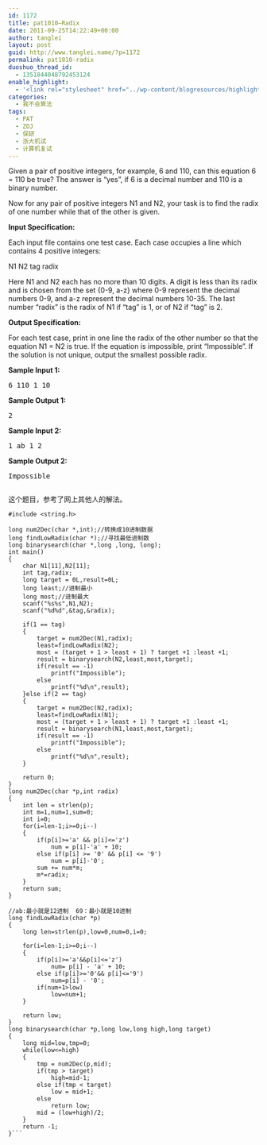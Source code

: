 ```yaml
---
id: 1172
title: pat1010—Radix
date: 2011-09-25T14:22:49+00:00
author: tanglei
layout: post
guid: http://www.tanglei.name/?p=1172
permalink: pat1010-radix
duoshuo_thread_id:
  - 1351844048792453124
enable_highlight:
  - '<link rel="stylesheet" href="../wp-content/blogresources/highlightconfig/highlight.default.min.css"><script src="../wp-content/blogresources/highlightconfig/jquery-2.1.4.min.js"></script><script src="../wp-content/blogresources/highlightconfig/enable_highlight.js"></script>'
categories:
  - 我不会算法
tags:
  - PAT
  - ZOJ
  - 保研
  - 浙大机试
  - 计算机复试
---
```

Given a pair of positive integers, for example, 6 and 110, can this equation 6 = 110 be true? The answer is &#8220;yes&#8221;, if 6 is a decimal number and 110 is a binary number.

Now for any pair of positive integers N1 and N2, your task is to find the radix of one number while that of the other is given.

**Input Specification:**

Each input file contains one test case. Each case occupies a line which contains 4 positive integers:
  
N1 N2 tag radix
  
Here N1 and N2 each has no more than 10 digits. A digit is less than its radix and is chosen from the set {0-9, a-z} where 0-9 represent the decimal numbers 0-9, and a-z represent the decimal numbers 10-35. The last number &#8220;radix&#8221; is the radix of N1 if &#8220;tag&#8221; is 1, or of N2 if &#8220;tag&#8221; is 2.

**Output Specification:**

For each test case, print in one line the radix of the other number so that the equation N1 = N2 is true. If the equation is impossible, print &#8220;Impossible&#8221;. If the solution is not unique, output the smallest possible radix.

**Sample Input 1:**

<pre>6 110 1 10</pre>

**Sample Output 1:**

<pre>2</pre>

**Sample Input 2:**

<pre>1 ab 1 2</pre>

**Sample Output 2:**

<pre>Impossible</pre>

<pre></pre>

这个题目，参考了网上其他人的解法。

```C#include <stdio.h>
#include <string.h>

long num2Dec(char *,int);//转换成10进制数据
long findLowRadix(char *);//寻找最低进制数
long binarysearch(char *,long ,long, long);
int main()
{
	char N1[11],N2[11];
	int tag,radix;
	long target = 0L,result=0L;
	long least;//进制最小
	long most;//进制最大
	scanf("%s%s",N1,N2);
	scanf("%d%d",&tag,&radix);
	
	if(1 == tag)
	{
		target = num2Dec(N1,radix);
		least=findLowRadix(N2);
		most = (target + 1 > least + 1) ? target +1 :least +1; 
		result = binarysearch(N2,least,most,target);
		if(result == -1)
			printf("Impossible");
		else
			printf("%d\n",result);
	}else if(2 == tag)
	{
		target = num2Dec(N2,radix);
		least=findLowRadix(N1);
		most = (target + 1 > least + 1) ? target +1 :least +1; 
		result = binarysearch(N1,least,most,target);
		if(result == -1)
			printf("Impossible");
		else
			printf("%d\n",result);
	}

	return 0;
}
long num2Dec(char *p,int radix)
{
	int len = strlen(p);
	int m=1,num=1,sum=0;
	int i=0;
	for(i=len-1;i>=0;i--)
	{
		if(p[i]>='a' && p[i]<='z')
			num = p[i]-'a' + 10;
		else if(p[i] >= '0' && p[i] <= '9')
			num = p[i]-'0';
		sum += num*m;
		m*=radix;
	}
	return sum;
}

//ab:最小就是12进制  69：最小就是10进制
long findLowRadix(char *p)
{
	long len=strlen(p),low=0,num=0,i=0;  
   
    for(i=len-1;i>=0;i--)  
    {  
        if(p[i]>='a'&&p[i]<='z')  
            num= p[i] - 'a' + 10;  
        else if(p[i]>='0'&& p[i]<='9')  
            num=p[i] - '0';  
        if(num+1>low)  
            low=num+1;  
    }  

    return low;  
}
long binarysearch(char *p,long low,long high,long target)
{
	long mid=low,tmp=0;
	while(low<=high)
	{
		tmp = num2Dec(p,mid);
		if(tmp > target)
			high=mid-1;
		else if(tmp < target)
			low = mid+1;
		else 
			return low;
		mid = (low+high)/2;
	}
	return -1;
}```
